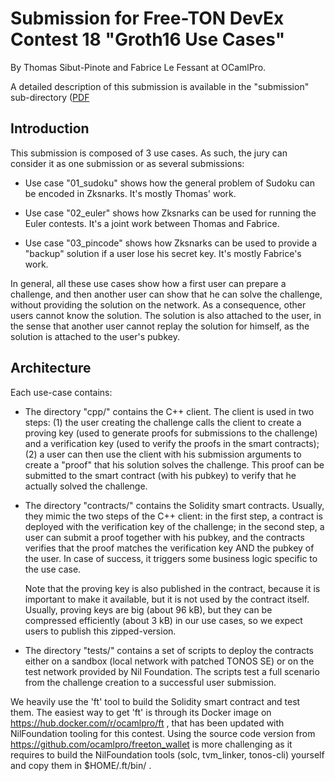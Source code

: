 # Submission for Free-TON DevEx Contest 18 "Groth16 Use Cases"

By Thomas Sibut-Pinote and Fabrice Le Fessant at OCamlPro.

A detailed description of this submission is available in the
"submission" sub-directory ([PDF](submission/submission.pdf)

## Introduction

This submission is composed of 3 use cases. As such, the jury can
consider it as one submission or as several submissions:

* Use case "01_sudoku" shows how the general problem of Sudoku can be
  encoded in Zksnarks. It's mostly Thomas' work.

* Use case "02_euler" shows how Zksnarks can be used for running the
  Euler contests. It's a joint work between Thomas and Fabrice.

* Use case "03_pincode" shows how Zksnarks can be used to provide a
  "backup" solution if a user lose his secret key. It's mostly Fabrice's work.

In general, all these use cases show how a first user can prepare a
challenge, and then another user can show that he can solve the
challenge, without providing the solution on the network. As a
consequence, other users cannot know the solution. The solution is
also attached to the user, in the sense that another user cannot
replay the solution for himself, as the solution is attached to the
user's pubkey.

## Architecture

Each use-case contains:

* The directory "cpp/" contains the C++ client. The client is used in
  two steps: (1) the user creating the challenge calls the client to
  create a proving key (used to generate proofs for submissions to the
  challenge) and a verification key (used to verify the proofs in the
  smart contracts); (2) a user can then use the client with his
  submission arguments to create a "proof" that his solution solves
  the challenge. This proof can be submitted to the smart contract
  (with his pubkey) to verify that he actually solved the challenge.

* The directory "contracts/" contains the Solidity smart contracts.
  Usually, they mimic the two steps of the C++ client: in the first
  step, a contract is deployed with the verification key of the
  challenge; in the second step, a user can submit a proof together
  with his pubkey, and the contracts verifies that the proof matches
  the verification key AND the pubkey of the user. In case of success,
  it triggers some business logic specific to the use case.

  Note that the proving key is also published in the contract, because
  it is important to make it available, but it is not used by the
  contract itself. Usually, proving keys are big (about 96 kB), but
  they can be compressed efficiently (about 3 kB) in our use cases, so
  we expect users to publish this zipped-version.

* The directory "tests/" contains a set of scripts to deploy the
  contracts either on a sandbox (local network with patched TONOS SE)
  or on the test network provided by Nil Foundation. The scripts test
  a full scenario from the challenge creation to a successful user
  submission.

We heavily use the 'ft' tool to build the Solidity smart contract and
test them. The easiest way to get 'ft' is through its Docker image on
https://hub.docker.com/r/ocamlpro/ft , that has been updated with
NilFoundation tooling for this contest. Using the source code version
from https://github.com/ocamlpro/freeton_wallet is more challenging as
it requires to build the NilFoundation tools (solc, tvm_linker,
tonos-cli) yourself and copy them in $HOME/.ft/bin/ .
